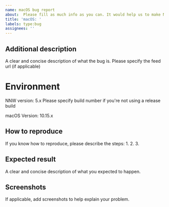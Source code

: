 ```yaml
---
name: macOS bug report 
about:  Please fill as much info as you can. It would help us to make NetNewsWire for Mac better.
title: 'macOS: '
labels: type:bug
assignees: ''
---
```

## Additional description
A clear and concise description of what the bug is.
Please specify the feed url (if applicable)

# Environment 
NNW version: 5.x 
Please specify build number if you're not using a release build

macOS Version: 10.15.x

## How to reproduce
If you know how to reproduce, please describe the steps:
1.
2. 
3.

## Expected result
A clear and concise description of what you expected to happen.

## Screenshots
If applicable, add screenshots to help explain your problem.
